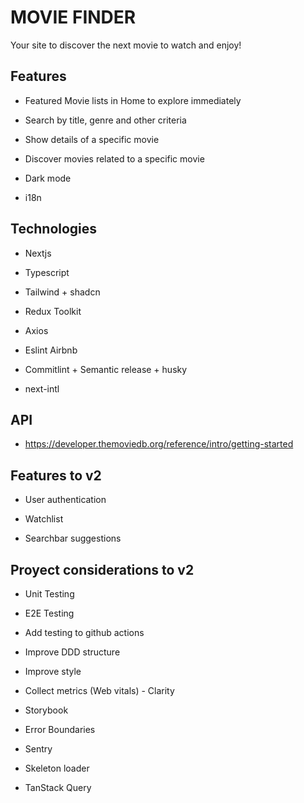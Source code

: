 # MOVIE FINDER

Your site to discover the next movie to watch and enjoy!

## Features

- Featured Movie lists in Home to explore immediately

- Search by title, genre and other criteria

- Show details of a specific movie

- Discover movies related to a specific movie

- Dark mode

- i18n

## Technologies

- Nextjs

- Typescript

- Tailwind + shadcn

- Redux Toolkit

- Axios

- Eslint Airbnb

- Commitlint + Semantic release + husky

- next-intl

## API

- https://developer.themoviedb.org/reference/intro/getting-started

## Features to v2

- User authentication

- Watchlist

- Searchbar suggestions

## Proyect considerations to v2

- Unit Testing

- E2E Testing

- Add testing to github actions

- Improve DDD structure

- Improve style

- Collect metrics (Web vitals) - Clarity

- Storybook

- Error Boundaries

- Sentry

- Skeleton loader

- TanStack Query
